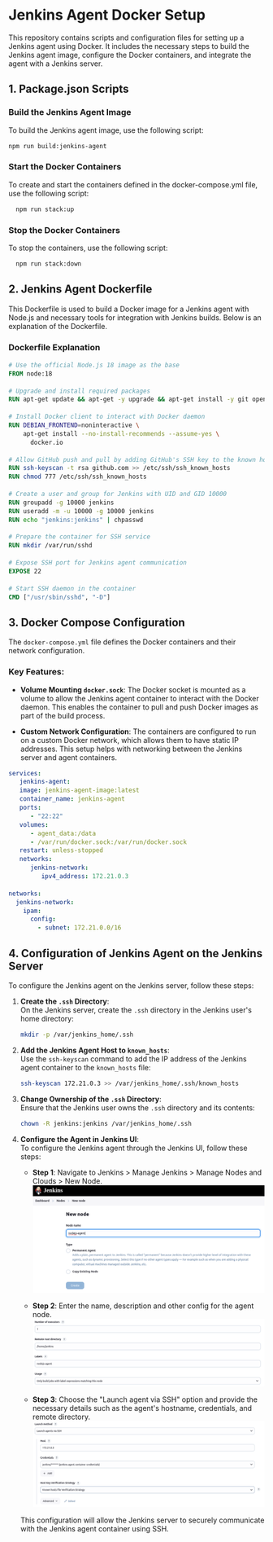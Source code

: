 # Jenkins Agent Docker Setup

This repository contains scripts and configuration files for setting up a Jenkins agent using Docker. It includes the necessary steps to build the Jenkins agent image, configure the Docker containers, and integrate the agent with a Jenkins server.

## 1. Package.json Scripts

### Build the Jenkins Agent Image

To build the Jenkins agent image, use the following script:

```bash
npm run build:jenkins-agent
```

### Start the Docker Containers

To create and start the containers defined in the docker-compose.yml file, use the following script:

```bash
  npm run stack:up
```

### Stop the Docker Containers

To stop the containers, use the following script:

```bash
  npm run stack:down
```

## 2. Jenkins Agent Dockerfile

This Dockerfile is used to build a Docker image for a Jenkins agent with Node.js and necessary tools for integration with Jenkins builds. Below is an explanation of the Dockerfile.

### Dockerfile Explanation

```Dockerfile
# Use the official Node.js 18 image as the base
FROM node:18

# Upgrade and install required packages
RUN apt-get update && apt-get -y upgrade && apt-get install -y git openssh-server && apt-get install -y ca-certificates-java openjdk-17-jdk jq

# Install Docker client to interact with Docker daemon
RUN DEBIAN_FRONTEND=noninteractive \
    apt-get install --no-install-recommends --assume-yes \
      docker.io

# Allow GitHub push and pull by adding GitHub's SSH key to the known hosts
RUN ssh-keyscan -t rsa github.com >> /etc/ssh/ssh_known_hosts
RUN chmod 777 /etc/ssh/ssh_known_hosts

# Create a user and group for Jenkins with UID and GID 10000
RUN groupadd -g 10000 jenkins
RUN useradd -m -u 10000 -g 10000 jenkins
RUN echo "jenkins:jenkins" | chpasswd

# Prepare the container for SSH service
RUN mkdir /var/run/sshd

# Expose SSH port for Jenkins agent communication
EXPOSE 22

# Start SSH daemon in the container
CMD ["/usr/sbin/sshd", "-D"]
```

## 3. Docker Compose Configuration

The `docker-compose.yml` file defines the Docker containers and their network configuration.

### Key Features:

- **Volume Mounting `docker.sock`**: The Docker socket is mounted as a volume to allow the Jenkins agent container to interact with the Docker daemon. This enables the container to pull and push Docker images as part of the build process.


- **Custom Network Configuration**: The containers are configured to run on a custom Docker network, which allows them to have static IP addresses. This setup helps with networking between the Jenkins server and agent containers.
```yaml
services:
   jenkins-agent:
   image: jenkins-agent-image:latest
   container_name: jenkins-agent
   ports:
      - "22:22" 
   volumes:
      - agent_data:/data
      - /var/run/docker.sock:/var/run/docker.sock
   restart: unless-stopped
   networks:
      jenkins-network:
         ipv4_address: 172.21.0.3

networks:
  jenkins-network:
    ipam:
      config:
        - subnet: 172.21.0.0/16
```

## 4. Configuration of Jenkins Agent on the Jenkins Server

To configure the Jenkins agent on the Jenkins server, follow these steps:

1. **Create the `.ssh` Directory**:  
   On the Jenkins server, create the `.ssh` directory in the Jenkins user's home directory:

    ```bash
    mkdir -p /var/jenkins_home/.ssh
    ```

2. **Add the Jenkins Agent Host to `known_hosts`**:  
   Use the `ssh-keyscan` command to add the IP address of the Jenkins agent container to the `known_hosts` file:

    ```bash
    ssh-keyscan 172.21.0.3 >> /var/jenkins_home/.ssh/known_hosts
    ```

3. **Change Ownership of the `.ssh` Directory**:  
   Ensure that the Jenkins user owns the `.ssh` directory and its contents:

    ```bash
    chown -R jenkins:jenkins /var/jenkins_home/.ssh
    ```

4. **Configure the Agent in Jenkins UI**:  
   To configure the Jenkins agent through the Jenkins UI, follow these steps:


   - **Step 1**: Navigate to Jenkins > Manage Jenkins > Manage Nodes and Clouds > New Node.  
     ![Step 1: Add New Node](docs/images/step1_add_node.png)


   - **Step 2**: Enter the name, description and other config for the agent node.  
     ![Step 2: Node Configuration](docs/images/step2_node_configuration.png)


   - **Step 3**: Choose the "Launch agent via SSH" option and provide the necessary details such as the agent's hostname, credentials, and remote directory.  
     ![Step 3: SSH Launch Configuration](docs/images/step3_node_configuration.png)

   This configuration will allow the Jenkins server to securely communicate with the Jenkins agent container using SSH.




















